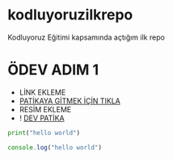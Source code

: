 # kodluyoruzilkrepo
Kodluyoruz Eğitimi kapsamında açtığım ilk repo
# ÖDEV ADIM 1


- LİNK EKLEME
- [PATİKAYA GİTMEK İÇİN TIKLA](https://www.patika.dev
)
- RESİM EKLEME
- ! [DEV PATİKA](https://www.google.com/url?sa=i&url=https%3A%2F%2Ftr.linkedin.com%2Fin%2Fdilayapici&psig=AOvVaw0zTsnfrT0KYuCVGX03OLwe&ust=1642616436853000&source=images&cd=vfe&ved=0CAsQjRxqFwoTCIDEyZ31u_UCFQAAAAAdAAAAABAO)
  
```python
print("hello world")
```

```javascript
console.log("hello world")
```



